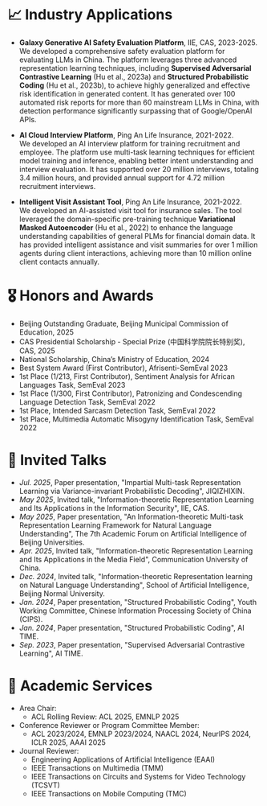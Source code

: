 # 📈 Industry Applications
- **Galaxy Generative AI Safety Evaluation Platform**, IIE, CAS, 2023-2025. \
  We developed a comprehensive safety evaluation platform for evaluating LLMs in China. The platform leverages three advanced representation learning techniques, including **Supervised Adversarial Contrastive Learning** (Hu et al., 2023a) and **Structured Probabilistic Coding** (Hu et al., 2023b), to achieve highly generalized and effective risk identification in generated content. It has generated over 100 automated risk reports for more than 60 mainstream LLMs in China, with detection performance significantly surpassing that of Google/OpenAI APIs.

- **AI Cloud Interview Platform**, Ping An Life Insurance, 2021-2022.  \
  We developed an AI interview platform for training recruitment and employee. The platform use multi-task learning techniques for efficient model training and inference, enabling better intent understanding and interview evaluation. It has supported over 20 million interviews, totaling 3.4 million hours, and provided annual support for 4.72 million recruitment interviews.
 
- **Intelligent Visit Assistant Tool**, Ping An Life Insurance, 2021-2022.  \
  We developed an AI-assisted visit tool for insurance sales. The tool leveraged the domain-specific pre-training technique **Variational Masked Autoencoder** (Hu et al., 2022) to enhance the language understanding capabilities of general PLMs for financial domain data. It has provided intelligent assistance and visit summaries for over 1 million agents during client interactions, achieving more than 10 million online client contacts annually.


# 🎖 Honors and Awards
- Beijing Outstanding Graduate, Beijing Municipal Commission of Education, 2025
- CAS Presidential Scholarship - Special Prize (中国科学院院长特别奖), CAS, 2025
- National Scholarship, China’s Ministry of Education, 2024
- Best System Award (First Contributor), Afrisenti-SemEval 2023
- 1st Place (1/213, First Contributor), Sentiment Analysis for African Languages Task, SemEval 2023
- 1st Place (1/300, First Contributor), Patronizing and Condescending Language Detection Task, SemEval 2022
- 1st Place, Intended Sarcasm Detection Task, SemEval 2022
- 1st Place, Multimedia Automatic Misogyny Identification Task, SemEval 2022


# 💬 Invited Talks
- *Jul. 2025*, Paper presentation, "Impartial Multi-task Representation Learning via Variance-invariant Probabilistic Decoding", JIQIZHIXIN.
- *May 2025*, Invited talk, "Information-theoretic Representation Learning and Its Applications in the Information Security", IIE, CAS.
- *May 2025*, Paper presentation, "An Information-theoretic Multi-task Representation Learning Framework for Natural Language Understanding", The 7th Academic Forum on Artificial Intelligence of Beijing Universities.
- *Apr. 2025*, Invited talk, "Information-theoretic Representation Learning and Its Applications in the Media Field", Communication University of China.
- *Dec. 2024*, Invited talk, "Information-theoretic Representation learning on Natural Language Understanding", School of Artificial Intelligence, Beijing Normal University.
- *Jan. 2024*, Paper presentation, "Structured Probabilistic Coding", Youth Working Committee, Chinese Information Processing Society of China (CIPS).
- *Jan. 2024*, Paper presentation, "Structured Probabilistic Coding", AI TIME.
- *Sep. 2023*, Paper presentation, "Supervised Adversarial Contrastive Learning", AI TIME.


# 📝 Academic Services

- Area Chair:
    - ACL Rolling Review: ACL 2025, EMNLP 2025
- Conference Reviewer or Program Committee Member:
    - ACL 2023/2024, EMNLP 2023/2024, NAACL 2024, NeurIPS 2024, ICLR 2025, AAAI 2025
- Journal Reviewer:
    - Engineering Applications of Artificial Intelligence (EAAI)
    - IEEE Transactions on Multimedia (TMM)
    - IEEE Transactions on Circuits and Systems for Video Technology (TCSVT)
    - IEEE Transactions on Mobile Computing (TMC)
    
